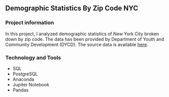 ## Demographic Statistics By Zip Code NYC

### Project information

In this project, I analyzed demographic statistics of New York City broken down by zip code. The data has been provided by Department of Youth and Community Development (DYCD). The source data is available [here](https://data.cityofnewyork.us/City-Government/Demographic-Statistics-By-Zip-Code/kku6-nxdu).


### Technology and Tools

+ SQL
+ PostgreSQL
+ Anaconda
+ Jupiter Notebook
+ Pandas
